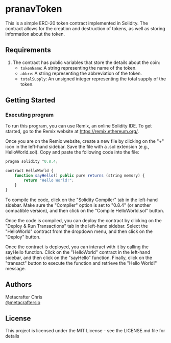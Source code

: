 # pranavToken

This is a simple ERC-20 token contract implemented in Solidity. The contract allows for the creation and destruction of tokens, as well as storing information about the token.

## Requirements

 1. The contract has public variables that store the details about the coin:
    * `tokenName`:  A string representing the name of the token.
    * `abbrv`: A string representing the abbreviation of the token.
    * `totalSupply`: An unsigned integer representing the total supply of the token.


## Getting Started

### Executing program

To run this program, you can use Remix, an online Solidity IDE. To get started, go to the Remix website at https://remix.ethereum.org/.

Once you are on the Remix website, create a new file by clicking on the "+" icon in the left-hand sidebar. Save the file with a .sol extension (e.g., HelloWorld.sol). Copy and paste the following code into the file:

```javascript
pragma solidity ^0.8.4;

contract HelloWorld {
    function sayHello() public pure returns (string memory) {
        return "Hello World!";
    }
}

```

To compile the code, click on the "Solidity Compiler" tab in the left-hand sidebar. Make sure the "Compiler" option is set to "0.8.4" (or another compatible version), and then click on the "Compile HelloWorld.sol" button.

Once the code is compiled, you can deploy the contract by clicking on the "Deploy & Run Transactions" tab in the left-hand sidebar. Select the "HelloWorld" contract from the dropdown menu, and then click on the "Deploy" button.

Once the contract is deployed, you can interact with it by calling the sayHello function. Click on the "HelloWorld" contract in the left-hand sidebar, and then click on the "sayHello" function. Finally, click on the "transact" button to execute the function and retrieve the "Hello World!" message.

## Authors

Metacrafter Chris  
[@metacraftersio](https://twitter.com/metacraftersio)


## License

This project is licensed under the MIT License - see the LICENSE.md file for details
